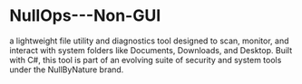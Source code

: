 # NullOps---Non-GUI
a lightweight file utility and diagnostics tool designed to scan, monitor, and interact with system folders like Documents, Downloads, and Desktop. Built with C#, this tool is part of an evolving suite of security and system tools under the NullByNature brand.
